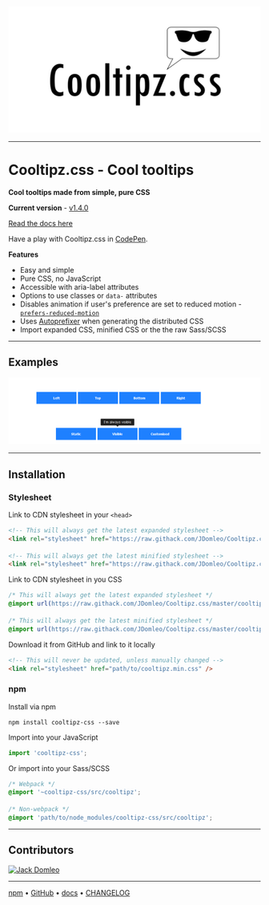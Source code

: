 ![Cooltipz.css](./logo.png "Cooltipz.css logo")

---

# Cooltipz.css - Cool tooltips

**Cool tooltips made from simple, pure CSS**

**Current version** - [v1.4.0](https://github.com/JDomleo/Cooltipz.css/releases/tag/v1.4.0)

[Read the docs here](https://cooltipz.jackdomleo.dev)

Have a play with Cooltipz.css in [CodePen](https://codepen.io/JackDomleo/pen/mderEeG).

**Features**
- Easy and simple
- Pure CSS, no JavaScript
- Accessible with aria-label attributes
- Options to use classes or `data-` attributes
- Disables animation if user's preference are set to reduced motion - [`prefers-reduced-motion`](https://developer.mozilla.org/en-US/docs/Web/CSS/@media/prefers-reduced-motion)
- Uses [Autoprefixer](https://github.com/postcss/autoprefixer) when generating the distributed CSS
- Import expanded CSS, minified CSS or the the raw Sass/SCSS

---

## Examples

![Cooltipz.css examples](./examples.gif)

---

## Installation

### Stylesheet

Link to CDN stylesheet in your `<head>`
```html
<!-- This will always get the latest expanded stylesheet -->
<link rel="stylesheet" href="https://raw.githack.com/JDomleo/Cooltipz.css/master/cooltipz.css" />

<!-- This will always get the latest minified stylesheet -->
<link rel="stylesheet" href="https://raw.githack.com/JDomleo/Cooltipz.css/master/cooltipz.min.css" />
```

Link to CDN stylesheet in you CSS
```css
/* This will always get the latest expanded stylesheet */
@import url(https://raw.githack.com/JDomleo/Cooltipz.css/master/cooltipz.css);

/* This will always get the latest minified stylesheet */
@import url(https://raw.githack.com/JDomleo/Cooltipz.css/master/cooltipz.min.css);
```

Download it from GitHub and link to it locally
```html
<!-- This will never be updated, unless manually changed -->
<link rel="stylesheet" href="path/to/cooltipz.min.css" />
```

### npm

Install via npm
```
npm install cooltipz-css --save
```

Import into your JavaScript
```js
import 'cooltipz-css';
```

Or import into your Sass/SCSS
```scss
/* Webpack */
@import '~cooltipz-css/src/cooltipz';

/* Non-webpack */
@import 'path/to/node_modules/cooltipz-css/src/cooltipz';
```

---

## Contributors

<a href="https://github.com/JDomleo/Cooltipz.css/graphs/contributors">
  <img src="https://contributors-img.web.app/image?repo=JDomleo/Cooltipz.css" alt="Jack Domleo" title="Jack Domleo" />
</a>

---

[npm](https://www.npmjs.com/package/cooltipz-css) &bull; [GitHub](https://github.com/JDomleo/Cooltipz.css) &bull; [docs](https://cooltipz.jackdomleo.dev) &bull; [CHANGELOG](https://github.com/JDomleo/Cooltipz.css/releases)